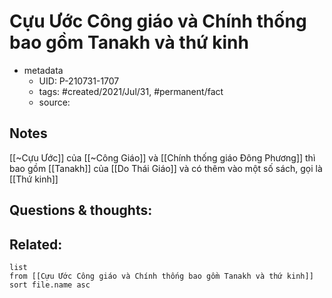 # Cựu Ước Công giáo và Chính thống bao gồm Tanakh và thứ kinh

- metadata
	- UID: P-210731-1707
	- tags: #created/2021/Jul/31, #permanent/fact 
	- source: 

## Notes
[[~Cựu Ước]] của [[~Công Giáo]] và [[Chính thống giáo Đông Phương]] thì bao gồm [[Tanakh]] của [[Do Thái Giáo]] và có thêm vào một số sách, gọi là [[Thứ kinh]]

## Questions & thoughts:

## Related:
```dataview
list
from [[Cựu Ước Công giáo và Chính thống bao gồm Tanakh và thứ kinh]]
sort file.name asc
```

